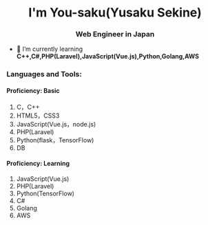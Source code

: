 <h1 align="center">I'm You-saku(Yusaku Sekine)</h1>
<h3 align="center">Web Engineer in Japan</h3>

- 🌱 I’m currently learning **C++,C#,PHP(Laravel),JavaScript(Vue.js),Python,Golang,AWS**

<h3 align="left">Languages and Tools:</h3>
<h4>Proficiency: Basic</h4>
<ol>
    <li>C，C++</li>
    <li>HTML5，CSS3</li>
    <li>JavaScript(Vue.js，node.js)</li>
    <li>PHP(Laravel)</li>
    <li>Python(flask，TensorFlow)</li>
    <li>DB</li>
</ol>
<h4>Proficiency: Learning</h4>
<ol>
    <li>JavaScript(Vue.js)</li>
    <li>PHP(Laravel)</li>
    <li>Python(TensorFlow)</li>
    <li>C#</li>
    <li>Golang</li>
    <li>AWS</li>
</ol>